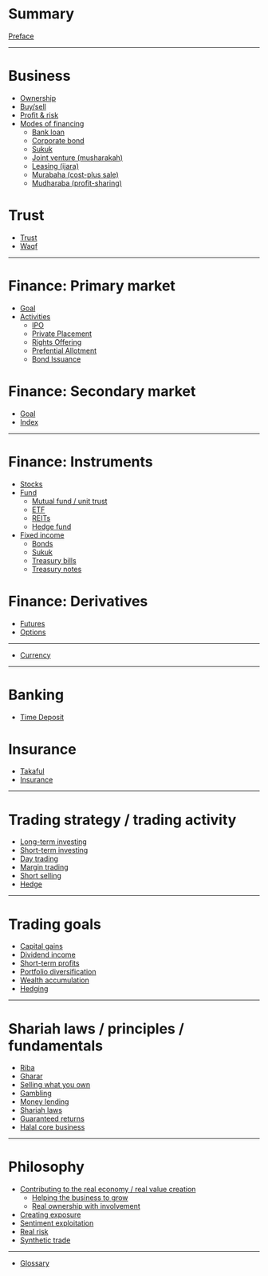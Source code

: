 # Summary

[Preface](./SUMMARY.md)

---

# Business

- [Ownership]()
- [Buy/sell]()
- [Profit & risk]()
- [Modes of financing]()
  - [Bank loan]()
  - [Corporate bond]()
  - [Sukuk]()
  - [Joint venture (musharakah)]()
  - [Leasing (ijara)]()
  - [Murabaha (cost-plus sale)]()
  - [Mudharaba (profit-sharing)]()

# Trust

- [Trust]()
- [Waqf]()

---

# Finance: Primary market

- [Goal](./finance/primary-market/goal.md)
- [Activities]()
  - [IPO]()
  - [Private Placement]()
  - [Rights Offering]()
  - [Prefential Allotment]()
  - [Bond Issuance]()

# Finance: Secondary market

- [Goal](./finance/secondary-market/goal.md)
- [Index](./finance/index.md)

---

# Finance: Instruments

- [Stocks](./finance/stocks.md)
- [Fund](./finance/fund.md)
    - [Mutual fund / unit trust](./finance/unit-trust.md)
    - [ETF](./finance/etf.md)
    - [REITs](./finance/reits.md)
    - [Hedge fund]()
- [Fixed income](./finance/fixed-income.md)
  - [Bonds](./finance/fixed-income/bond.md)
  - [Sukuk](./finance/fixed-income/sukuk.md)
  - [Treasury bills]()
  - [Treasury notes]()

# Finance: Derivatives

- [Futures](./finance/derivatives/futures.md)
- [Options]()

---

- [Currency]()

---

# Banking

- [Time Deposit]()

# Insurance

- [Takaful]()
- [Insurance]()

---

# Trading strategy / trading activity

- [Long-term investing]()
- [Short-term investing]()
- [Day trading]()
- [Margin trading](./trading-strategy/margin-trading.md)
- [Short selling](./trading-strategy/short-selling.md)
- [Hedge]()

---

# Trading goals

- [Capital gains]()
- [Dividend income]()
- [Short-term profits]()
- [Portfolio diversification]()
- [Wealth accumulation]()
- [Hedging]()

---

# Shariah laws / principles / fundamentals

- [Riba](./shariah-laws/riba.md)
- [Gharar](./shariah-laws/gharar.md)
- [Selling what you own](./shariah-laws/selling-what-you-own.md)
- [Gambling](./shariah-laws/gambling.md)
- [Money lending](./money-lending.md)
- [Shariah laws](./shariah-laws.md)
- [Guaranteed returns](./shariah-laws/guaranteed-returns.md)
- [Halal core business]()

---

# Philosophy

- [Contributing to the real economy / real value creation](./shariah-laws/real-economic-activity.md)
  - [Helping the business to grow]()
  - [Real ownership with involvement]()
- [Creating exposure]()
- [Sentiment exploitation]()
- [Real risk]()
- [Synthetic trade]()

---

- [Glossary](./glossary.md)
